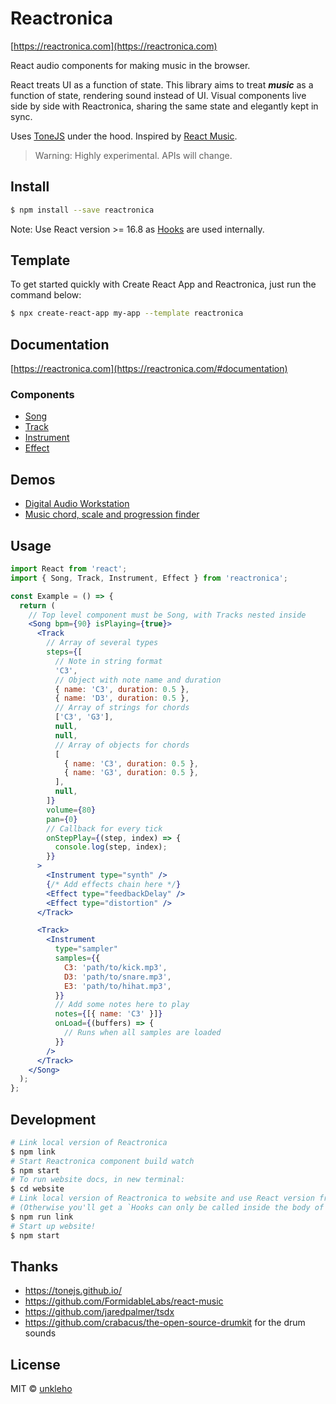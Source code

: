 # Reactronica

[https://reactronica.com](https://reactronica.com)

React audio components for making music in the browser.

React treats UI as a function of state. This library aims to treat **_music_** as a function of state, rendering sound instead of UI. Visual components live side by side with Reactronica, sharing the same state and elegantly kept in sync.

Uses [ToneJS](https://tonejs.github.io/) under the hood. Inspired by [React Music](https://github.com/FormidableLabs/react-music).

> Warning: Highly experimental. APIs will change.

## Install

```bash
$ npm install --save reactronica
```

Note: Use React version >= 16.8 as [Hooks](https://reactjs.org/docs/hooks-intro.html) are used internally.

## Template

To get started quickly with Create React App and Reactronica, just run the command below:

```bash
$ npx create-react-app my-app --template reactronica
```

## Documentation

[https://reactronica.com](https://reactronica.com/#documentation)

### Components

- [Song](https://reactronica.com/#song)
- [Track](https://reactronica.com/#track)
- [Instrument](https://reactronica.com/#instrument)
- [Effect](https://reactronica.com/#effect)

## Demos

- [Digital Audio Workstation](https://reactronica.com/daw)
- [Music chord, scale and progression finder](https://music-toolbox.now.sh)

## Usage

```jsx
import React from 'react';
import { Song, Track, Instrument, Effect } from 'reactronica';

const Example = () => {
  return (
    // Top level component must be Song, with Tracks nested inside
    <Song bpm={90} isPlaying={true}>
      <Track
        // Array of several types
        steps={[
          // Note in string format
          'C3',
          // Object with note name and duration
          { name: 'C3', duration: 0.5 },
          { name: 'D3', duration: 0.5 },
          // Array of strings for chords
          ['C3', 'G3'],
          null,
          null,
          // Array of objects for chords
          [
            { name: 'C3', duration: 0.5 },
            { name: 'G3', duration: 0.5 },
          ],
          null,
        ]}
        volume={80}
        pan={0}
        // Callback for every tick
        onStepPlay={(step, index) => {
          console.log(step, index);
        }}
      >
        <Instrument type="synth" />
        {/* Add effects chain here */}
        <Effect type="feedbackDelay" />
        <Effect type="distortion" />
      </Track>

      <Track>
        <Instrument
          type="sampler"
          samples={{
            C3: 'path/to/kick.mp3',
            D3: 'path/to/snare.mp3',
            E3: 'path/to/hihat.mp3',
          }}
          // Add some notes here to play
          notes={[{ name: 'C3' }]}
          onLoad={(buffers) => {
            // Runs when all samples are loaded
          }}
        />
      </Track>
    </Song>
  );
};
```

## Development

```bash
# Link local version of Reactronica
$ npm link
# Start Reactronica component build watch
$ npm start
# To run website docs, in new terminal:
$ cd website
# Link local version of Reactronica to website and use React version from Reactronica
# (Otherwise you'll get a `Hooks can only be called inside the body of a function component.`)
$ npm run link
# Start up website!
$ npm start
```

## Thanks

- https://tonejs.github.io/
- https://github.com/FormidableLabs/react-music
- https://github.com/jaredpalmer/tsdx
- https://github.com/crabacus/the-open-source-drumkit for the drum sounds

## License

MIT © [unkleho](https://github.com/unkleho)

